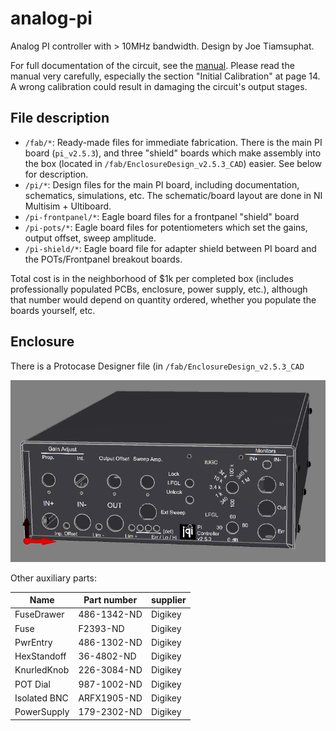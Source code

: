 # analog-pi
Analog PI controller with > 10MHz bandwidth. Design by Joe Tiamsuphat.

For full documentation of the circuit, see the [manual](https://github.com/JQIamo/analog-pi/blob/master/pi/Documents/PI_Manual.pdf).
Please read the manual very carefully, especially the section "Initial Calibration" at page 14. A wrong calibration could result in damaging the circuit's output stages.



## File description

* `/fab/*`: Ready-made files for immediate fabrication. There is the main PI board (`pi_v2.5.3`), and three "shield" boards which make assembly into the box (located in `/fab/EnclosureDesign_v2.5.3_CAD`) easier. See below for description.
* `/pi/*`: Design files for the main PI board, including documentation, schematics, simulations, etc. The schematic/board layout are done in NI Multisim + Ultiboard.
* `/pi-frontpanel/*`: Eagle board files for a frontpanel "shield" board
* `/pi-pots/*`: Eagle board files for potentiometers which set the gains, output offset, sweep amplitude.
* `/pi-shield/*`: Eagle board file for adapter shield between PI board and the POTs/Frontpanel breakout boards.

Total cost is in the neighborhood of $1k per completed box (includes professionally populated PCBs, enclosure, power supply, etc.), although that number would depend on quantity ordered, whether you populate the boards yourself, etc.

## Enclosure

There is a Protocase Designer file (in `/fab/EnclosureDesign_v2.5.3_CAD`

![enclosure](https://github.com/JQIamo/analog-pi/blob/master/fab/EnclosureDesign_v2.5.3_CAD/enclosure_screenshot.png)

Other auxiliary parts:

| Name | Part number | supplier |
|-------|------------|-------|
| FuseDrawer | 486-1342-ND | Digikey|
|Fuse	|F2393-ND|	Digikey|
|PwrEntry	|486-1302-ND	|Digikey
HexStandoff	|36-4802-ND|	Digikey
KnurledKnob	|226-3084-ND	|Digikey
POT Dial|	987-1002-ND	|Digikey
Isolated BNC	|ARFX1905-ND	|Digikey
PowerSupply	|179-2302-ND|	Digikey
